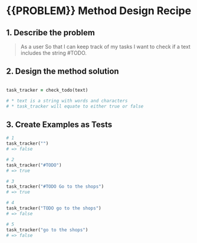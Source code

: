 # {{PROBLEM}} Method Design Recipe

## 1. Describe the problem

> As a user
> So that I can keep track of my tasks
> I want to check if a text includes the string #TODO.

## 2. Design the method solution

```ruby

task_tracker = check_todo(text)

# * text is a string with words and characters
# * task_tracker will equate to either true or false
```

## 3. Create Examples as Tests

```ruby
# 1
task_tracker("")
# => false

# 2
task_tracker("#TODO")
# => true

# 3
task_tracker("#TODO Go to the shops")
# => true

# 4
task_tracker("TODO go to the shops")
# => false

# 5 
task_tracker("go to the shops")
# => false